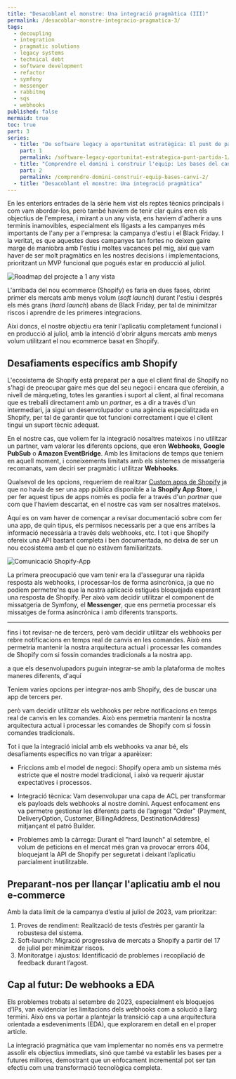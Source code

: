 ```yaml
---
title: "Desacoblant el monstre: Una integració pragmàtica (III)"
permalink: /desacoblar-monstre-integracio-pragmatica-3/
tags:
  - decoupling
  - integration
  - pragmatic solutions
  - legacy systems
  - technical debt
  - software development
  - refactor
  - symfony
  - messenger
  - rabbitmq
  - sqs
  - webhooks
published: false
mermaid: true
toc: true
part: 3
series:
  - title: "De software legacy a oportunitat estratègica: El punt de partida"
    part: 1
    permalink: /software-legacy-oportunitat-estrategica-punt-partida-1/
  - title: "Comprendre el domini i construir l'equip: Les bases del canvi"
    part: 2
    permalink: /comprendre-domini-construir-equip-bases-canvi-2/
  - title: "Desacoblant el monstre: Una integració pragmàtica"
---
```


En les enteriors entrades de la sèrie hem vist els reptes tècnics principals i com vam abordar-los, però també haviem de tenir clar quins eren els objectius de l'empresa, i mirant a un any vista, ens haviem d'adherir a uns terminis inamovibles, especialment els lligasts a les campanyes més importants de l'any per a l'empresa: la campanya d'estiu i el Black Friday. I la veritat, es que aquestes dues campanyes tan fortes no deixen gaire marge de maniobra amb l'estiu i moltes vacances pel mig, així que vam haver de ser molt pragmàtics en les nostres decisions i implementacions, prioritzant un MVP funcional que pogués estar en producció al juliol.

![Roadmap del projecte a 1 any vista](https://res.cloudinary.com/dufky4znh/image/upload/v1737921425/shopify-timeline_nkaypq.png)

L'arribada del nou ecommerce (Shopify) es faria en dues fases, obrint primer els mercats amb menys volum (*soft launch*) durant l'estiu i després els més grans (*hard launch*) abans de Black Friday, per tal de minimitzar riscos i aprendre de les primeres integracions.

Així doncs, el nostre objectiu era tenir l'aplicatiu completament funcional i en producció al juliol, amb la intenció d'obrir alguns mercats amb menys volum utilitzant el nou ecommerce basat en Shopify.

## Desafiaments específics amb Shopify

L'ecosistema de Shopify està preparat per a que el client final de Shopify no s'hagi de preocupar gaire més que del seu negoci i encara que ofereixin, a nivell de màrqueting, totes les garanties i suport al client, al final recomana que es treballi directament amb un *partner*, es a dir a través d'un intermediari, ja sigui un desenvolupador o una agència especialitzada en Shopify, per tal de garantir que tot funcioni correctament i que el client tingui un suport tècnic adequat.

En el nostre cas, que voliem fer la integració nosaltres mateixos i no utilitzar un partner, vam valorar les diferents opcions, que eren **Webhooks**, **Google PubSub** o **Amazon EventBridge**. Amb les limitacions de temps que teniem en aquell moment, i coneixements limitats amb els sistemes de missatgeria recomanats, vam deciri ser pragmàtic i utilitzar **Webhooks**.

Qualsevol de les opcions, requeriem de realitzar [Custom apps de Shopify](https://shopify.dev/concepts/apps?itcat=partner_blog&itterm=how_to_build_a_shopify_app#custom-apps) ja que no havía de ser una app pública disponible a la **Shopify App Store**, i per fer aquest tipus de apps només es podia fer a través d'un *partner* que com que l'haviem descartat, en el nostre cas vam ser nosaltres mateixos.

Aquí es on vam haver de començar a revisar documentació sobre com fer una app, de quin tipus, els permisos necessaris per a que ens arribes la informació necessària a través dels webhooks, etc. I tot i que Shopify ofereix una API bastant completa i ben documentada, no deixa de ser un nou ecosistema amb el que no estàvem familiaritzats.

![Comunicació Shopify-App](https://res.cloudinary.com/dufky4znh/image/upload/v1737709355/xs4sdofvyb7rtloivm4n.svg)

La primera preocupació que vam tenir era la d'assegurar una ràpida resposta als webhooks, i processar-los de forma asincrònica, ja que no podíem permetre'ns que la nostra aplicació estigués bloquejada esperant una resposta de Shopify. Per això vam decidir utilitzar el component de missatgeria de Symfony, el **Messenger**, que ens permetia processar els missatges de forma asincrònica i amb diferents transports.

---

 fins i tot revisar-ne de tercers, però vam decidir utilitzar els webhooks per rebre notificacions en temps real de canvis en les comandes. Això ens permetria mantenir la nostra arquitectura actual i processar les comandes de Shopify com si fossin comandes tradicionals a la nostra app.

 a que els desenvolupadors puguin integrar-se amb la plataforma de moltes maneres diferents, d'aquí

Teniem varies opcions per integrar-nos amb Shopify, des de buscar una app de tercers per.

però vam decidir utilitzar els webhooks per rebre notificacions en temps real de canvis en les comandes. Això ens permetria mantenir la nostra arquitectura actual i processar les comandes de Shopify com si fossin comandes tradicionals.



Tot i que la integració inicial amb els webhooks va anar bé, els desafiaments específics no van trigar a aparèixer:

- Friccions amb el model de negoci: Shopify opera amb un sistema més estricte que el nostre model tradicional, i això va requerir ajustar expectatives i processos.

- Integració tècnica: Vam desenvolupar una capa de ACL per transformar els payloads dels webhooks al nostre domini. Aquest enfocament ens va permetre gestionar les diferents parts de l’agregat "Order" (Payment, DeliveryOption, Customer, BillingAddress, DestinationAddress) mitjançant el patró Builder.

- Problemes amb la càrrega: Durant el "hard launch" al setembre, el volum de peticions en el mercat més gran va provocar errors 404, bloquejant la API de Shopify per seguretat i deixant l’aplicatiu parcialment inutilitzable.

## Preparant-nos per llançar l'aplicatiu amb el nou e-commerce

Amb la data límit de la campanya d’estiu al juliol de 2023, vam prioritzar:

1. Proves de rendiment: Realització de tests d’estrès per garantir la robustesa del sistema.
2. Soft-launch: Migració progressiva de mercats a Shopify a partir del 17 de juliol per minimitzar riscos.
3. Monitoratge i ajustos: Identificació de problemes i recopilació de feedback durant l’agost.

## Cap al futur: De webhooks a EDA

Els problemes trobats al setembre de 2023, especialment els bloquejos d’IPs, van evidenciar les limitacions dels webhooks com a solució a llarg termini. Això ens va portar a plantejar la transició cap a una arquitectura orientada a esdeveniments (EDA), que explorarem en detall en el proper article.

La integració pragmàtica que vam implementar no només ens va permetre assolir els objectius immediats, sinó que també va establir les bases per a futures millores, demostrant que un enfocament incremental pot ser tan efectiu com una transformació tecnològica completa.
